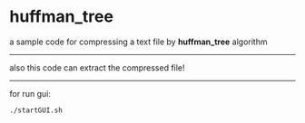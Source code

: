 # huffman_tree
a sample code for compressing a text file by **huffman_tree** algorithm

***

also this code can extract the compressed file!

***

for run gui:
```
./startGUI.sh
```

